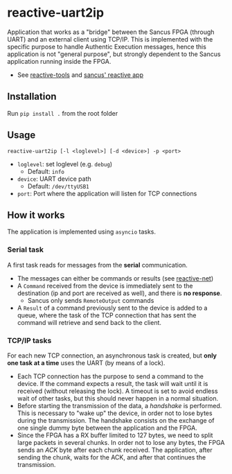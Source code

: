 # reactive-uart2ip

Application that works as a "bridge" between the Sancus FPGA (through UART) and an external client using TCP/IP. This is implemented with the specific purpose to handle Authentic Execution messages, hence this application is not "general purpose", but strongly dependent to the Sancus application running inside the FPGA.

- See [reactive-tools]() and [sancus' reactive app](https://github.com/fritzalder/sancus-riot/tree/reactive-app/sancus-testbed/reactive)

## Installation

Run `pip install .` from the root folder

## Usage

`reactive-uart2ip [-l <loglevel>] [-d <device>] -p <port>`

- `loglevel`: set loglevel  (e.g. `debug`)
  - Default: `info`
- `device`: UART device path
  - Default: `/dev/ttyUSB1`
- `port`: Port where the application will listen for TCP connections

## How it works

The application is implemented using `asyncio` tasks.

### Serial task

A first task reads for messages from the **serial** communication. 

- The messages can either be commands or results (see [reactive-net](https://github.com/gianlu33/reactive-net))
- A `Command` received from the device is immediately sent to the destination (ip and port are received as well), and there is **no response**.
  - Sancus only sends `RemoteOutput` commands
- A `Result` of a command previously sent to the device is added to a queue, where the task of the TCP connection that has sent the command will retrieve and send back to the client.

### TCP/IP tasks

For each new TCP connection, an asynchronous task is created, but **only one task at a time** uses the UART (by means of a lock).

- Each TCP connection has the purpose to send a command to the device. If the command expects a result, the task will wait until it is received (without releasing the lock). A timeout is set to avoid endless wait of other tasks, but this should never happen in a normal situation.
- Before starting the transmission of the data, a *handshake* is performed. This is necessary to "wake up" the device, in order not to lose bytes during the transmission. The handshake consists on the exchange of one single dummy byte between the application and the FPGA.
- Since the FPGA has a RX buffer limited to 127 bytes, we need to split large packets in several chunks. In order not to lose any bytes, the FPGA sends an *ACK* byte after each chunk received. The application, after sending the chunk, waits for the ACK, and after that continues the transmission.